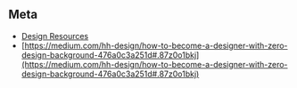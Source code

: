 ## Meta

+ [
Design Resources](https://medium.com/hh-design/design-resources-5071be5f2e43#.egx678wap)
+ [https://medium.com/hh-design/how-to-become-a-designer-with-zero-design-background-476a0c3a251d#.87z0o1bkj](https://medium.com/hh-design/how-to-become-a-designer-with-zero-design-background-476a0c3a251d#.87z0o1bkj)
